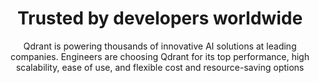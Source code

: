 ---
title: Trusted by developers worldwide
subtitle: Qdrant is powering thousands of innovative AI solutions at leading companies. Engineers are choosing Qdrant for its top performance, high scalability, ease of use, and flexible cost and resource-saving options
sitemapExclude: True
---